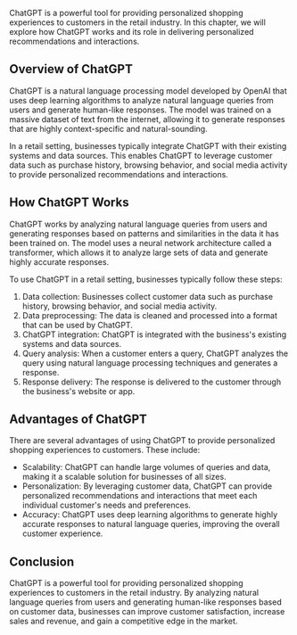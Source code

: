 

ChatGPT is a powerful tool for providing personalized shopping experiences to customers in the retail industry. In this chapter, we will explore how ChatGPT works and its role in delivering personalized recommendations and interactions.

Overview of ChatGPT
-------------------

ChatGPT is a natural language processing model developed by OpenAI that uses deep learning algorithms to analyze natural language queries from users and generate human-like responses. The model was trained on a massive dataset of text from the internet, allowing it to generate responses that are highly context-specific and natural-sounding.

In a retail setting, businesses typically integrate ChatGPT with their existing systems and data sources. This enables ChatGPT to leverage customer data such as purchase history, browsing behavior, and social media activity to provide personalized recommendations and interactions.

How ChatGPT Works
-----------------

ChatGPT works by analyzing natural language queries from users and generating responses based on patterns and similarities in the data it has been trained on. The model uses a neural network architecture called a transformer, which allows it to analyze large sets of data and generate highly accurate responses.

To use ChatGPT in a retail setting, businesses typically follow these steps:

1. Data collection: Businesses collect customer data such as purchase history, browsing behavior, and social media activity.
2. Data preprocessing: The data is cleaned and processed into a format that can be used by ChatGPT.
3. ChatGPT integration: ChatGPT is integrated with the business's existing systems and data sources.
4. Query analysis: When a customer enters a query, ChatGPT analyzes the query using natural language processing techniques and generates a response.
5. Response delivery: The response is delivered to the customer through the business's website or app.

Advantages of ChatGPT
---------------------

There are several advantages of using ChatGPT to provide personalized shopping experiences to customers. These include:

* Scalability: ChatGPT can handle large volumes of queries and data, making it a scalable solution for businesses of all sizes.
* Personalization: By leveraging customer data, ChatGPT can provide personalized recommendations and interactions that meet each individual customer's needs and preferences.
* Accuracy: ChatGPT uses deep learning algorithms to generate highly accurate responses to natural language queries, improving the overall customer experience.

Conclusion
----------

ChatGPT is a powerful tool for providing personalized shopping experiences to customers in the retail industry. By analyzing natural language queries from users and generating human-like responses based on customer data, businesses can improve customer satisfaction, increase sales and revenue, and gain a competitive edge in the market.
